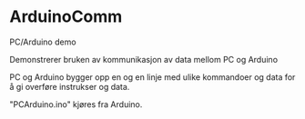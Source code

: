# ArduinoComm
PC/Arduino demo

Demonstrerer bruken av kommunikasjon av data mellom PC og Arduino

PC og Arduino bygger opp en og en linje med ulike kommandoer og data for å gi overføre instrukser og data.

"PCArduino.ino" kjøres fra Arduino.
